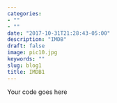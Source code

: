 ```yaml
---
categories:
- ""
- ""
date: "2017-10-31T21:28:43-05:00"
description: "IMDB"
draft: false
image: pic10.jpg
keywords: ""
slug: blog1
title: IMDB1
---
```


Your code goes here